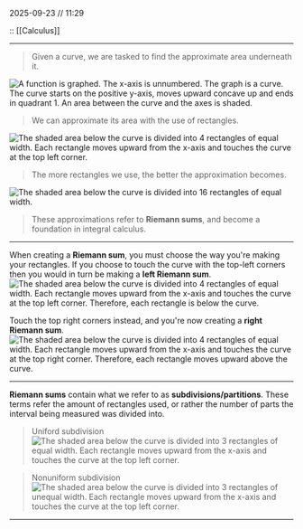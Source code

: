 2025-09-23 // 11:29

:: [[Calculus]]

---

> Given a curve, we are tasked to find the approximate area underneath it.

![A function is graphed. The x-axis is unnumbered. The graph is a curve. The curve starts on the positive y-axis, moves upward concave up and ends in quadrant 1. An area between the curve and the axes is shaded.](https://cdn.kastatic.org/ka-perseus-graphie/2447d17ea212e8f0a7047fbd601fe0ec11a1490b.svg)

> We can approximate its area with the use of rectangles.

![The shaded area below the curve is divided into 4 rectangles of equal width. Each rectangle moves upward from the x-axis and touches the curve at the top left corner.](https://cdn.kastatic.org/ka-perseus-graphie/ac93f880e69a60cf099ec088816630ffa29b5c96.svg)

> The more rectangles we use, the better the approximation becomes.

![The shaded area below the curve is divided into 16 rectangles of equal width.](https://cdn.kastatic.org/ka-perseus-graphie/cb2a54d448895bb8841fb66f26feded2f49ab037.svg)

> These approximations refer to **Riemann sums**, and become a foundation in integral calculus.

---

When creating a **Riemann sum**, you must choose the way you're making your rectangles. If you choose to touch the curve with the top-left corners then you would in turn be making a 
**left Riemann sum**. 
![The shaded area below the curve is divided into 4 rectangles of equal width. Each rectangle moves upward from the x-axis and touches the curve at the top left corner. Therefore, each rectangle is below the curve.](https://cdn.kastatic.org/ka-perseus-graphie/1497d1bafc191b528c65ad143d8367f230304fba.svg)

Touch the top right corners instead, and you're now creating a **right Riemann sum**.
![The shaded area below the curve is divided into 4 rectangles of equal width. Each rectangle moves upward from the x-axis and touches the curve at the top right corner. Therefore, each rectangle moves upward above the curve.](https://cdn.kastatic.org/ka-perseus-graphie/2d9fe530575792f1a009163bbe9c221182ea2564.svg)

---

**Riemann sums** contain what we refer to as **subdivisions/partitions**. These terms refer the amount of rectangles used, or rather the number of parts the interval being measured was divided into.

> Uniford subdivision
![The shaded area below the curve is divided into 3 rectangles of equal width. Each rectangle moves upward from the x-axis and touches the curve at the top left corner.](https://cdn.kastatic.org/ka-perseus-graphie/f8e03b44afea443cd6e99ffd58720b9753d6dccd.svg)

> Nonuniform subdivision
![The shaded area below the curve is divided into 3 rectangles of unequal width. Each rectangle moves upward from the x-axis and touches the curve at the top left corner.](https://cdn.kastatic.org/ka-perseus-graphie/ae51ed7af279323ba82fcaf2ba090d514d888327.svg)

---
